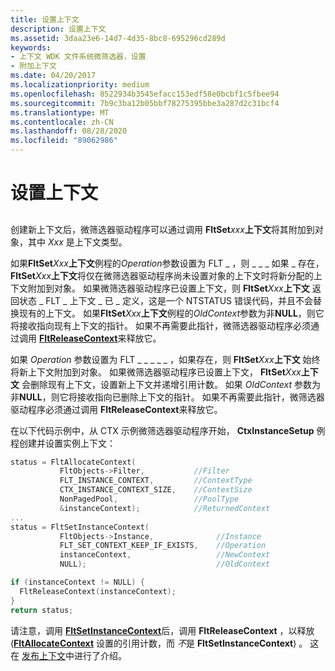 ```yaml
---
title: 设置上下文
description: 设置上下文
ms.assetid: 3daa23e6-14d7-4d35-8bc8-695296cd289d
keywords:
- 上下文 WDK 文件系统微筛选器，设置
- 附加上下文
ms.date: 04/20/2017
ms.localizationpriority: medium
ms.openlocfilehash: 8522934b3545efacc153edf58e0bcbf1c5fbee94
ms.sourcegitcommit: 7b9c3ba12b05bbf78275395bbe3a287d2c31bcf4
ms.translationtype: MT
ms.contentlocale: zh-CN
ms.lasthandoff: 08/28/2020
ms.locfileid: "89062986"
---
```

# <a name="setting-contexts"></a>设置上下文


## <span id="ddk_registering_the_minifilter_if"></span><span id="DDK_REGISTERING_THE_MINIFILTER_IF"></span>


创建新上下文后，微筛选器驱动程序可以通过调用 **FltSet***xxx***上下文**将其附加到对象，其中 *Xxx* 是上下文类型。

如果**FltSet***Xxx***上下文**例程的*Operation*参数设置为 FLT \_ ，则 \_ \_ \_ 如果 \_ 存在， **FltSet***Xxx***上下文**将仅在微筛选器驱动程序尚未设置对象的上下文时将新分配的上下文附加到对象。 如果微筛选器驱动程序已设置上下文，则 **FltSet***Xxx***上下文** 返回状态 \_ FLT \_ 上下文 \_ 已 \_ 定义，这是一个 NTSTATUS 错误代码，并且不会替换现有的上下文。 如果**FltSet***Xxx***上下文**例程的*OldContext*参数为非**NULL**，则它将接收指向现有上下文的指针。 如果不再需要此指针，微筛选器驱动程序必须通过调用 [**FltReleaseContext**](/windows-hardware/drivers/ddi/fltkernel/nf-fltkernel-fltreleasecontext)来释放它。

如果 *Operation* 参数设置为 FLT \_ \_ \_ \_ \_ ，如果存在，则 **FltSet***Xxx***上下文** 始终将新上下文附加到对象。 如果微筛选器驱动程序已设置上下文， **FltSet***Xxx***上下文** 会删除现有上下文，设置新上下文并递增引用计数。 如果 *OldContext* 参数为非**NULL**，则它将接收指向已删除上下文的指针。 如果不再需要此指针，微筛选器驱动程序必须通过调用 **FltReleaseContext**来释放它。

在以下代码示例中，从 CTX 示例微筛选器驱动程序开始， **CtxInstanceSetup** 例程创建并设置实例上下文：

```cpp
status = FltAllocateContext(
           FltObjects->Filter,           //Filter
           FLT_INSTANCE_CONTEXT,         //ContextType
           CTX_INSTANCE_CONTEXT_SIZE,    //ContextSize
           NonPagedPool,                 //PoolType
           &instanceContext);            //ReturnedContext
...
status = FltSetInstanceContext(
           FltObjects->Instance,              //Instance
           FLT_SET_CONTEXT_KEEP_IF_EXISTS,    //Operation
           instanceContext,                   //NewContext
           NULL);                             //OldContext

if (instanceContext != NULL) {
  FltReleaseContext(instanceContext);
}
return status;
```

请注意，调用 [**FltSetInstanceContext**](/windows-hardware/drivers/ddi/fltkernel/nf-fltkernel-fltsetinstancecontext)后，调用 **FltReleaseContext** ，以释放 ([**FltAllocateContext**](/windows-hardware/drivers/ddi/fltkernel/nf-fltkernel-fltallocatecontext) 设置的引用计数，而 *不*是 **FltSetInstanceContext**) 。 这在 [发布上下文](releasing-contexts.md)中进行了介绍。

 

